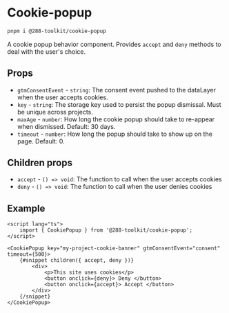# Cookie-popup

```sh
pnpm i @288-toolkit/cookie-popup
```

A cookie popup behavior component. Provides `accept` and `deny` methods to deal with the user's
choice.

## Props

-   `gtmConsentEvent` - `string`: The consent event pushed to the dataLayer when the user accepts
    cookies.
-   `key` - `string`: The storage key used to persist the popup dismissal. Must be unique across
    projects.
-   `maxAge` - `number`: How long the cookie popup should take to re-appear when dismissed. Default:
    30 days.
-   `timeout` - `number`: How long the popup should take to show up on the page. Default: 0.

## Children props

-   `accept` - `() => void`: The function to call when the user accepts cookies
-   `deny` - `() => void`: The function to call when the user denies cookies

## Example

```svelte
<script lang="ts">
	import { CookiePopup } from '@288-toolkit/cookie-popup';
</script>

<CookiePopup key="my-project-cookie-banner" gtmConsentEvent="consent" timeout={500}>
	{#snippet children({ accept, deny })}
		<div>
			<p>This site uses cookies</p>
			<button onclick={deny}> Deny </button>
			<button onclick={accept}> Accept </button>
		</div>
	{/snippet}
</CookiePopup>
```
